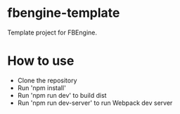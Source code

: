 # fbengine-template
Template project for FBEngine.

# How to use
- Clone the repository
- Run 'npm install'
- Run 'npm run dev' to build dist
- Run 'npm run dev-server' to run Webpack dev server